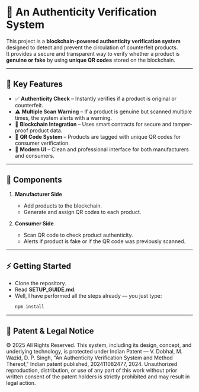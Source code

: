 # 🔐 An Authenticity Verification System  

This project is a **blockchain-powered authenticity verification system** designed to detect and prevent the circulation of counterfeit products.  
It provides a secure and transparent way to verify whether a product is **genuine or fake** by using **unique QR codes** stored on the blockchain.  

---

## 🚀 Key Features
- ✅ **Authenticity Check** – Instantly verifies if a product is original or counterfeit.  
- ⚠️ **Multiple Scan Warning** – If a product is genuine but scanned multiple times, the system alerts with a warning.  
- 🔗 **Blockchain Integration** – Uses smart contracts for secure and tamper-proof product data.  
- 📱 **QR Code System** – Products are tagged with unique QR codes for consumer verification.  
- 🎨 **Modern UI** – Clean and professional interface for both manufacturers and consumers.  

---

## 📂 Components
1. **Manufacturer Side**  
   - Add products to the blockchain.  
   - Generate and assign QR codes to each product.  

2. **Consumer Side**  
   - Scan QR code to check product authenticity.  
   - Alerts if product is fake or if the QR code was previously scanned.  

---

## ⚡ Getting Started
- Clone the repository.  
- Read **SETUP_GUIDE.md**.  
- Well, I have performed all the steps already — you just type:  
  ```bash
  npm install


---
## 📜 Patent & Legal Notice

© 2025 All Rights Reserved.
This system, including its design, concept, and underlying technology, is protected under Indian Patent — V. Dobhal, M. Wazid, D. P. Singh, "An Authenticity Verification System and Method Thereof," Indian patent published, 202411082477, 2024. Unauthorized reproduction, distribution, or use of any part of this work without prior written consent of the patent holders is strictly prohibited and may result in legal action.
